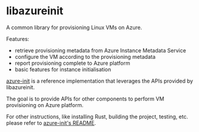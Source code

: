 # libazureinit

A common library for provisioning Linux VMs on Azure.

Features:

* retrieve provisioning metadata from Azure Instance Metadata Service
* configure the VM according to the provisioning metadata
* report provisioning complete to Azure platform
* basic features for instance initialisation

[azure-init](https://github.com/Azure/azure-init) is a reference implementation that leverages the APIs provided by libazureinit.

The goal is to provide APIs for other components to perform VM provisioning on Azure platform.

For other instructions, like installing Rust, building the project, testing, etc. please refer to [azure-init's README](https://github.com/Azure/azure-init/blob/main/README.md).
